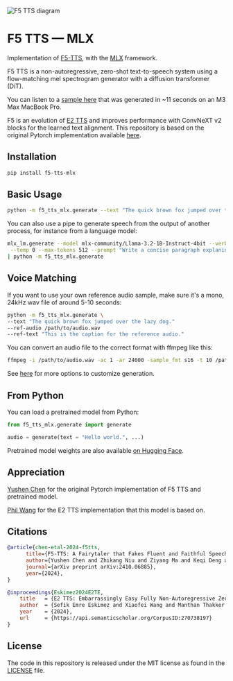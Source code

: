 ![F5 TTS diagram](f5tts.jpg)

# F5 TTS — MLX

Implementation of [F5-TTS](https://arxiv.org/abs/2410.06885), with the [MLX](https://github.com/ml-explore/mlx) framework.

F5 TTS is a non-autoregressive, zero-shot text-to-speech system using a flow-matching mel spectrogram generator with a diffusion transformer (DiT).

You can listen to a [sample here](https://s3.amazonaws.com/lucasnewman.datasets/f5tts/sample.wav) that was generated in ~11 seconds on an M3 Max MacBook Pro.

F5 is an evolution of [E2 TTS](https://arxiv.org/abs/2406.18009v2) and improves performance with ConvNeXT v2 blocks for the learned text alignment. This repository is based on the original Pytorch implementation available [here](https://github.com/SWivid/F5-TTS).

## Installation

```bash
pip install f5-tts-mlx
```

## Basic Usage

```bash
python -m f5_tts_mlx.generate --text "The quick brown fox jumped over the lazy dog."
```

You can also use a pipe to generate speech from the output of another process, for instance from a language model:

```bash
mlx_lm.generate --model mlx-community/Llama-3.2-1B-Instruct-4bit --verbose false \
 --temp 0 --max-tokens 512 --prompt "Write a concise paragraph explaning wavelets." \
| python -m f5_tts_mlx.generate
```

## Voice Matching

If you want to use your own reference audio sample, make sure it's a mono, 24kHz wav file of around 5-10 seconds:

```bash
python -m f5_tts_mlx.generate \
--text "The quick brown fox jumped over the lazy dog."
--ref-audio /path/to/audio.wav
--ref-text "This is the caption for the reference audio."
```

You can convert an audio file to the correct format with ffmpeg like this:

```bash
ffmpeg -i /path/to/audio.wav -ac 1 -ar 24000 -sample_fmt s16 -t 10 /path/to/output_audio.wav
```

See [here](./f5_tts_mlx) for more options to customize generation.

## From Python

You can load a pretrained model from Python:

```python
from f5_tts_mlx.generate import generate

audio = generate(text = "Hello world.", ...)
```

Pretrained model weights are also available [on Hugging Face](https://huggingface.co/lucasnewman/f5-tts-mlx).

## Appreciation

[Yushen Chen](https://github.com/SWivid) for the original Pytorch implementation of F5 TTS and pretrained model.

[Phil Wang](https://github.com/lucidrains) for the E2 TTS implementation that this model is based on.

## Citations

```bibtex
@article{chen-etal-2024-f5tts,
      title={F5-TTS: A Fairytaler that Fakes Fluent and Faithful Speech with Flow Matching}, 
      author={Yushen Chen and Zhikang Niu and Ziyang Ma and Keqi Deng and Chunhui Wang and Jian Zhao and Kai Yu and Xie Chen},
      journal={arXiv preprint arXiv:2410.06885},
      year={2024},
}
```

```bibtex
@inproceedings{Eskimez2024E2TE,
    title   = {E2 TTS: Embarrassingly Easy Fully Non-Autoregressive Zero-Shot TTS},
    author  = {Sefik Emre Eskimez and Xiaofei Wang and Manthan Thakker and Canrun Li and Chung-Hsien Tsai and Zhen Xiao and Hemin Yang and Zirun Zhu and Min Tang and Xu Tan and Yanqing Liu and Sheng Zhao and Naoyuki Kanda},
    year    = {2024},
    url     = {https://api.semanticscholar.org/CorpusID:270738197}
}
```

## License

The code in this repository is released under the MIT license as found in the
[LICENSE](LICENSE) file.
